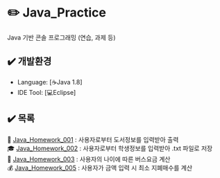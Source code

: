 # :pencil2: Java_Practice
Java 기반 콘솔 프로그래밍 (연습, 과제 등)


## :heavy_check_mark: 개발환경
  - Language: [:coffee:Java 1.8]
  - IDE Tool: [:computer:Eclipse]
  
## :heavy_check_mark: 목록
:orange_book: [Java_Homework_001](https://github.com/smskit726/Java_Practice/tree/master/Java_Homework_001) : 사용자로부터 도서정보를 입력받아 출력  
:mortar_board: [Java_Homework_002](https://github.com/smskit726/Java_Practice/tree/master/Java_Homework_002) : 사용자로부터 학생정보를 입력받아 .txt 파일로 저장  
:bus: [Java_Homework_003](https://github.com/smskit726/Java_Practice/tree/master/Java_Homework_003) : 사용자의 나이에 따른 버스요금 계산  
:moneybag: [Java_Homework_005](https://github.com/smskit726/Java_Practice/tree/master/Java_Homework_005) : 사용자가 금액 입력 시 최소 지폐매수를 계산  

